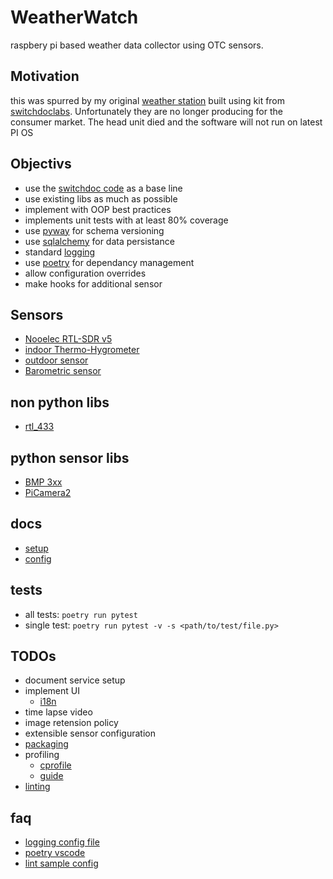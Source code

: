 # WeatherWatch
raspbery pi based weather data collector using OTC sensors.


## Motivation
this was spurred by my original [weather station](https://github.com/tim-oe/SkyWeather2) built using kit from [switchdoclabs](https://github.com/switchdoclabs/SDL_Pi_SkyWeather2). Unfortunately they are no longer producing for the consumer market. The head unit died and the software will not run on latest PI OS


## Objectivs
- use the [switchdoc code](https://github.com/switchdoclabs/SDL_Pi_SkyWeather2) as a base line
- use existing libs as much as possible
- implement with OOP best practices
- implements unit tests with at least 80% coverage
- use [pyway](https://github.com/sergiosbx/pyway) for schema versioning
- use [sqlalchemy](https://docs.sqlalchemy.org/en/20/) for data persistance
- standard [logging](https://docs.python.org/3/library/logging.html)
- use [poetry](https://python-poetry.org/docs/) for dependancy management 
- allow configuration overrides
- make hooks for additional sensor


## Sensors
- [Nooelec RTL-SDR v5](https://www.nooelec.com/store/nesdr-smart-sdr.html?srsltid=AfmBOooo6Krrq7dvl4eQHVzfA-Yd0QMADqy0cH9XJ5qf-dx8T5dQAby2)
- [indoor Thermo-Hygrometer](https://www.sainlogic.com/english/additional-temperature-and-humidity-sensor-for-sainlogic-weather-station-ft0300.html)
- [outdoor sensor](https://www.sainlogic.com/english/transmitter-for-sainlogic-weather-station-ft0310-1.html)
- [Barometric sensor](https://learn.adafruit.com/adafruit-bmp388-bmp390-bmp3xx)


## non python libs
- [rtl_433](https://github.com/merbanan/rtl_433)


## python sensor libs
- [BMP 3xx](https://github.com/adafruit/Adafruit_CircuitPython_BMP3XX)
- [PiCamera2](https://datasheets.raspberrypi.com/camera/picamera2-manual.pdf)


## docs
- [setup](/docs/SETUP.md)
- [config](/docs/CONFIG.md)


## tests
- all tests:   ```poetry run pytest```
- single test: ```poetry run pytest -v -s <path/to/test/file.py>```


## TODOs
- document service setup
- implement UI
    - [i18n](https://github.com/marcanuy/python-i18n-skel)
- time lapse video
- image retension policy
- extensible sensor configuration    
- [packaging](https://packaging.python.org/en/latest/guides/creating-command-line-tools/)
- profiling
    - [cprofile](https://docs.python.org/3/library/profile.html#module-cProfile)
    - [guide](https://www.turing.com/kb/python-code-with-cprofile)
- [linting](https://github.com/pylint-dev/pylint)

## faq
- [logging config file](https://gist.github.com/panamantis/5797dda98b1fa6fab2f739a7aacc5e9d)
- [poetry vscode](https://www.markhneedham.com/blog/2023/07/24/vscode-poetry-python-interpreter/)
- [lint sample config](https://github.com/atlassian-api/atlassian-python-api/blob/master/pyproject.toml)
